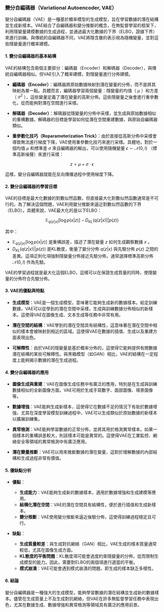 ### 變分自編碼器（Variational Autoencoder, VAE）

變分自編碼器（VAE）是一種基於概率模型的生成模型，旨在學習數據的潛在結構並生成新樣本。VAE結合了自編碼器和變分推斷的概念，在無監督學習的框架下，利用隱變量建模數據的生成過程，並通過最大化數據的下界（ELBO，證據下界）來進行訓練。與傳統的自編碼器不同，VAE將隱含層的表示視為隨機變量，並對這些隱變量進行概率建模。

#### 1. 變分自編碼器的基本結構

VAE的結構包含兩個主要部分：編碼器（Encoder）和解碼器（Decoder），與傳統自編碼器相似。但VAE引入了概率建模，對隱變量進行分佈建模。

- **編碼器（Encoder）**：編碼器將原始數據映射到潛在變量的分佈，而不是將其映射為單一點。具體而言，編碼器學習兩個變量：隱變量的均值（ $`\mu`$ ）和方差（ $`\sigma^2`$ ），這些變量定義了潛在變量的高斯分佈。這些隱變量之後會進行重參數化，從而能夠對潛在空間進行采樣。

- **解碼器（Decoder）**：解碼器從隱變量的分佈中采樣，並生成與原始數據相似的重構數據。解碼器的目標是學習如何從潛在空間重建數據，與原始自編碼器類似。

- **重參數化技巧（Reparameterization Trick）**：由於直接從高斯分佈中采樣會導致無法進行梯度下降，VAE使用重參數化技巧來進行采樣。具體地，對於一個均值  $`\mu`$  和標準差  $`\sigma`$  來自編碼器的輸出，可以使用隨機變量  $`\epsilon \sim \mathcal{N}(0, I)`$ （標準高斯噪聲）來進行采樣：
  
```math
z = \mu + \sigma \cdot \epsilon
```

  這樣，變分自編碼器就能在反向傳播過程中使用梯度下降。

#### 2. 變分自編碼器的學習目標

VAE的目標是最大化數據的對數似然函數，但直接最大化對數似然函數通常是不可行的。為了解決這個問題，VAE利用變分推斷來逼近對數似然函數的下界（ELBO）。具體來說，VAE最大化的是以下ELBO：

```math
\mathbb{E}_{q(z|x)}[\log p(x|z)] - D_{KL}(q(z|x) || p(z))
```

其中：

-  $`\mathbb{E}_{q(z|x)}[\log p(x|z)]`$ 是重構誤差，描述了潛在變量  $`z`$  如何生成觀察數據  $`x`$ 。
-  $`D_{KL}(q(z|x) || p(z))`$ 是KL散度，衡量了變分分佈  $`q(z|x)`$  與先驗分佈  $`p(z)`$  之間的差異。這項正則化項強制隱變量分佈接近先驗分佈，通常選擇標準高斯分佈  $`\mathcal{N}(0, I)`$  作為先驗。

VAE的學習過程就是最大化這個ELBO，這樣可以在保證生成質量的同時，使隱變量的分佈符合先驗分佈。

#### 3. VAE的優點與特點

- **生成模型**：VAE是一個生成模型，意味著它能夠生成新的數據樣本。給定訓練數據，VAE可以從學到的潛在空間中采樣，生成與訓練數據分佈相似的新樣本。這使得VAE在圖像生成、文本生成等任務中非常有用。

- **潛在空間的結構**：VAE學到的潛在空間具有結構性，這意味著在潛在空間中相似的樣本會被映射到相近的區域。這使得VAE在數據的插值、生成以及重建方面表現出色。

- **可解釋性**：由於VAE的隱變量是基於概率分佈的，這使得它能夠提供有關數據潛在結構的某些可解釋性。與黑箱模型（如GAN）相比，VAE的結構在一定程度上能夠揭示數據的潛在生成過程。

#### 4. 變分自編碼器的應用

- **圖像生成與重建**：VAE在圖像生成任務中有廣泛的應用，特別是在生成與訓練數據相似的全新圖像方面。VAE可用於生成手寫數字、面部圖像、場景圖像等。

- **數據增強**：VAE能夠生成新樣本，這使得它在數據不足的情況下有助於數據增強，尤其在深度學習模型訓練過程中，VAE可以生成類似於原始數據的新樣本以擴展訓練集。

- **異常檢測**：VAE能夠學習數據的正常分佈，並將其用於檢測異常樣本。如果一個樣本的重構誤差較大，則該樣本可能是異常的。這使得VAE在工業監控、網絡安全等領域的異常檢測中有廣泛應用。

- **潛在變量推斷**：VAE可以用來推斷數據的潛在變量，這對於理解數據的內部結構和生成過程非常有價值。

#### 5. 優缺點分析

- **優點**：
  - **生成能力**：VAE能夠生成新的數據樣本，適用於數據增強和生成建模等應用。
  - **結構化潛在空間**：VAE的潛在空間具有結構性，便於進行插值和生成新樣本。
  - **變分推斷**：VAE使用變分推斷來逼近後驗分佈，這使得訓練過程穩定且可行。

- **缺點**：
  - **生成質量較差**：與生成對抗網絡（GAN）相比，VAE生成的樣本質量通常較低，尤其在圖像生成方面。
  - **KL散度的平衡問題**：KL散度項可能會過度約束隱變量的分佈，從而限制生成模型的能力。因此，需要對ELBO的兩個項進行適當的平衡。
  - **模式崩潰**：VAE可能會遇到模式崩潰的問題，即生成的樣本缺乏多樣性。

#### 6. 結論

變分自編碼器是一種強大的生成模型，能夠學習數據的潛在結構並生成新的數據樣本。儘管在生成質量上不及生成對抗網絡，但VAE在許多無監督學習任務中表現出色，尤其在數據生成、數據增強和異常檢測等領域具有廣泛的應用前景。